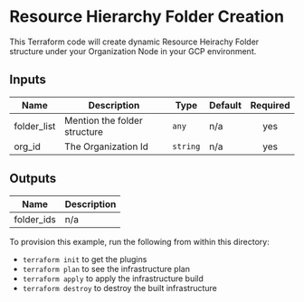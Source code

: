 # Resource Hierarchy Folder Creation

This Terraform code will create dynamic Resource Heirachy Folder structure under your Organization Node in your GCP environment.

<!-- BEGINNING OF PRE-COMMIT-TERRAFORM DOCS HOOK -->
## Inputs

| Name | Description | Type | Default | Required |
|------|-------------|------|---------|:--------:|
| folder\_list | Mention the folder structure | `any` | n/a | yes |
| org\_id | The Organization Id | `string` | n/a | yes |

## Outputs

| Name | Description |
|------|-------------|
| folder\_ids | n/a |

<!-- END OF PRE-COMMIT-TERRAFORM DOCS HOOK -->

To provision this example, run the following from within this directory:
- `terraform init` to get the plugins
- `terraform plan` to see the infrastructure plan
- `terraform apply` to apply the infrastructure build
- `terraform destroy` to destroy the built infrastructure
